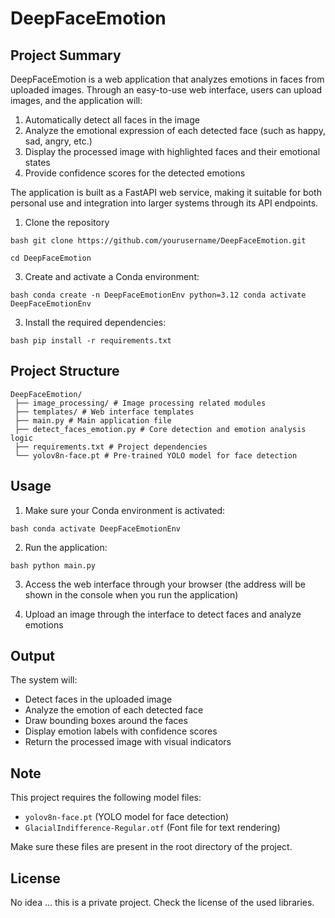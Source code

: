 # DeepFaceEmotion

## Project Summary

DeepFaceEmotion is a web application that analyzes emotions in faces from uploaded images. Through an easy-to-use web
interface, users can upload images, and the application will:

1. Automatically detect all faces in the image
2. Analyze the emotional expression of each detected face (such as happy, sad, angry, etc.)
3. Display the processed image with highlighted faces and their emotional states
4. Provide confidence scores for the detected emotions

The application is built as a FastAPI web service, making it suitable for both personal use and integration into larger
systems through its API endpoints.

1. Clone the repository

```bash git clone https://github.com/yourusername/DeepFaceEmotion.git```

```cd DeepFaceEmotion```

3. Create and activate a Conda environment:

```
bash conda create -n DeepFaceEmotionEnv python=3.12 conda activate DeepFaceEmotionEnv
``` 

3. Install the required dependencies:

```
bash pip install -r requirements.txt
``` 

## Project Structure

```
DeepFaceEmotion/
 ├── image_processing/ # Image processing related modules 
 ├── templates/ # Web interface templates 
 ├── main.py # Main application file 
 ├── detect_faces_emotion.py # Core detection and emotion analysis logic 
 ├── requirements.txt # Project dependencies 
 └── yolov8n-face.pt # Pre-trained YOLO model for face detection
``` 

## Usage

1. Make sure your Conda environment is activated:

```
bash conda activate DeepFaceEmotionEnv
``` 

2. Run the application:

```
bash python main.py
``` 

3. Access the web interface through your browser (the address will be shown in the console when you run the application)

4. Upload an image through the interface to detect faces and analyze emotions

## Output

The system will:

- Detect faces in the uploaded image
- Analyze the emotion of each detected face
- Draw bounding boxes around the faces
- Display emotion labels with confidence scores
- Return the processed image with visual indicators

## Note

This project requires the following model files:

- `yolov8n-face.pt` (YOLO model for face detection)
- `GlacialIndifference-Regular.otf` (Font file for text rendering)

Make sure these files are present in the root directory of the project.

## License

No idea ... this is a private project. Check the license of the used libraries.